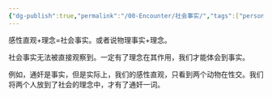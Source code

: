 ```yaml
---
{"dg-publish":true,"permalink":"/00-Encounter/社会事实/","tags":["personal/blog","概念","哲学/哲学概念"]}
---
```


感性直观+理念=社会事实。或者说物理事实+理念。

社会事实无法被直接观察到。一定有了理念在其作用，我们才能体会到事实。

例如，通奸是事实，但是实际上，我们的感性直观，只看到两个动物在性交。我们将两个人放到了社会的理念中，才有了通奸一词。

